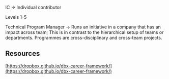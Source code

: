 IC -> Individual contributor

Levels 1-5

Technical Program Manager -> Runs an initiative in a company that has an impact across team; This is in contrast to the hierarchical setup of teams or departments. Programmes are cross-disciplinary and cross-team projects.

## Resources

[https://dropbox.github.io/dbx-career-framework/](https://dropbox.github.io/dbx-career-framework/)



